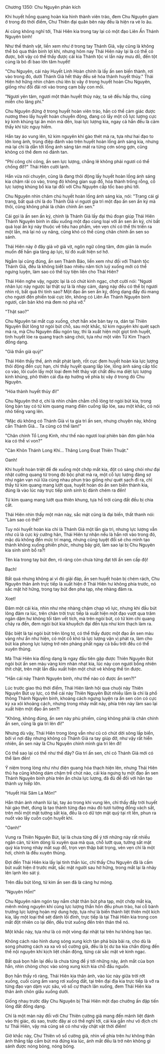 




Chương 1350: Chu Nguyên phản kích


Khi huyết hồng quang hoàn kia hình thành viên tráo, đem Chu Nguyên giam ở trong đó thời điểm, Chư Thiên đại quân bên này đều là hiện ra vẻ lo âu.

Ai cũng không nghĩ tới, Thái Hiên kia trong tay lại có một đạo Liên Ấn Thánh Nguyên binh!

Như thế thánh vật, liền xem như ở trong tay Thánh Giả, vậy cũng là không thể bỏ qua thần binh lợi khí, nhưng hôm nay Thái Hiên này lại là có thể có được, bởi vậy có thể thấy được cái kia Thánh tộc vì lần này mưu đồ, đến tột cùng là bỏ đi bao lớn tâm huyết!

"Chu Nguyên, cái này Huyết Linh Hoàn chính là lấy ấn sen biến thành, rơi vào trong đó, dưới Thánh Giả hết thảy đều sẽ hóa thành huyết thủy." Thái Hiên hờ hững nhìn chăm chú lên bị vây ở trong huyết hoàn Chu Nguyên, giống như đối đãi rơi vào trong cạm bẫy con mồi.

"Ngươi yên tâm, ngươi một thân huyết thủy này, ta sẽ đều hấp thu, cũng miễn cho lãng phí."

Chu Nguyên đứng ở trong huyết hoàn viên tráo, hắn có thể cảm giác được nương theo lấy huyết hoàn chuyển động, đang có lấy một cỗ lực lượng cực kỳ kinh khủng tại ăn mòn mà đến, loại lực lượng kia, ngay cả hắn đều là cảm thấy khí tức nguy hiểm.

Hắn tay áo vung lên, tử kim nguyên khí gào thét mà ra, tựa như hai đạo to lớn long ảnh, trùng điệp đánh vào trên huyết hoàn lồng ánh sáng kia, nhưng mà lại chỉ là dẫn tới lồng ánh sáng tản mát ra từng cơn sóng gợn, cũng không có thể đem nó đánh tan.

"Phí công chi công, ấn sen lực lượng, chẳng lẽ không phải ngươi có thể chống đỡ?" Thái Hiên cười lạnh.

Hắn vừa nói chuyện, cũng là đang thôi động lấy huyết hoàn lồng ánh sáng kia chậm rãi co vào, trong đó không gian sụp đổ, hóa thành trống rỗng, cỗ lực lượng khủng bố kia tại đối với Chu Nguyên cấp tốc bao phủ tới.

Chu Nguyên nhìn chăm chú huyết hoàn lồng ánh sáng kia, nói: "Trang cái gì trang, bất quá chỉ là do Thánh Giả vì ngươi gia trì một đạo ấn sen ấn ký mà thôi, cũng không phải là chân chính ấn sen."

Cái gọi là ấn sen ấn ký, chính là Thánh Giả lấy đại thủ đoạn giúp Thái Hiên Thánh Nguyên binh in dấu xuống một đạo cùng loại với ấn sen ấn ký, chỉ bất quá loại ấn ký này thuộc về tiêu hao phẩm, vẻn vẹn chỉ có thể thi triển ra một lần, mà lại nó uy năng, cũng khó có thể cùng chân chính ấn sen so sánh.

Thái Hiên này ở đây giả vờ giả vịt, ngôn ngữ công tâm, đơn giản là muốn muốn để hắn gia tăng áp lực, từ đó xuất hiện sơ hở.

Ngẫm lại cũng đúng, ấn sen Thánh Bảo, liền xem như đối với Thánh tộc Thánh Giả, đều là không biết bao nhiêu năm tích luỹ xuống mới có thể ngưng luyện, làm sao có thể tùy tiện liền cho Thái Hiên?

Thái Hiên nghe vậy, ngược lại là có chút kinh ngạc, chợt cười nói: "Ngươi nhãn lực này ngược lại thật sự là là nhạy cảm, dạng này đều có thể bị ngươi nhìn rõ, bất quá thì tính sao? Một đạo ấn sen ấn ký, đồng dạng đầy đủ mang cho ngươi đến phiền toái cực lớn, không có Liên Ấn Thánh Nguyên binh ngươi, căn bản khó mà đem nó phá vỡ."

"Thật sao?"

Chu Nguyên tai mắt cụp xuống, chợt hắn xòe bàn tay ra, dán tại Thiên Nguyên Bút lông tơ ngòi bút chỗ, sau một khắc, tử kim nguyên khí quét sạch mà ra, mà Chu Nguyên đầu ngón tay, thì là xuất hiện một giọt tinh huyết, tinh huyết lóe ra quang trạch sáng chói, tựa như một viên Tử Kim Thạch đồng dạng.

"Giả thần giả quỷ!"

Thái Hiên thấy thế, ánh mắt phát lạnh, rốt cục đem huyết hoàn kia lực lượng thôi động đến cực hạn, chỉ thấy huyết quang lấp lóe, lồng ánh sáng cấp tốc co vào, lôi cuốn lấy một loại đem hết thảy vật chất đều ma diệt lực lượng kinh khủng, phô thiên cái địa ép hướng về phía bị vây ở trong đó Chu Nguyên.

"Hóa thành huyết thủy đi!"

Chu Nguyên thờ ơ, chỉ là nhìn chằm chằm chỗ lông tơ ngòi bút kia, trong lòng bàn tay có tử kim quang mang điên cuồng lấp lóe, sau một khắc, có nói nhỏ tiếng vang lên.

"Mặc dù không có Thánh Giả vì ta gia trì ấn sen, nhưng chuyện này, không cần Thánh Giả... Ta cũng có thể làm!"

"Chân chính Tổ Long Kinh, như thế nào ngươi loại phiên bản đơn giản hóa kia có thể ví von?"

"Càn Khôn Thánh Long Khí... Thăng Long Đoạt Thiên Thuật."

Oanh!

Khi huyết hoàn triệt để đè xuống một chớp mắt kia, đột có sáng chói như đại nhật cường quang từ trong đó bộc phát mà ra, một cỗ lực lượng đáng sợ như ngàn vạn núi lửa cùng nhau phun trào giống như quét sạch đi ra, chỉ thấy tử kim quang mang lướt qua, huyết hoàn do ấn sen biến thành kia, đúng là vào lúc này trực tiếp sinh sinh bị đánh chém ra đến!

Tử kim quang mang lướt qua thiên khung, tựa hồ trời cùng đất đều bị chia cắt.

Thái Hiên nhìn thấy một màn này, sắc mặt cũng là đại biến, thất thanh nói: "Làm sao có thể!"

Tuy nói huyết hoàn kia chỉ là Thánh Giả một lần gia trì, nhưng lực lượng vẫn như cũ là cực kỳ cường hãn, Thái Hiên tự nhận nếu là hắn rơi vào trong đó, mặc dù không đến mức trí mạng, nhưng cũng tuyệt đối sẽ cho mình tạo thành không xuống phiền phức, nhưng bây giờ, làm sao lại bị Chu Nguyên kia sinh sinh bổ ra?!

Tên kia trong tay bút đen, rõ ràng còn chưa từng đạt tới ấn sen cấp độ!

Bạch!

Bất quá nhưng không ai vì đó giải đáp, ấn sen huyết hoàn bị chém rách, Chu Nguyên thân ảnh trực tiếp là xuất hiện ở Thái Hiên hư không phía trước, nó sắc mặt hờ hững, trong tay bút đen pha tạp, nhẹ nhàng đâm ra.

Xoẹt!

Đâm một cái kia, nhìn như nhẹ nhàng chậm chạp vô lực, nhưng khi đầu bút lông đâm ra lúc, trên chân trời trực tiếp là xuất hiện một đạo vượt qua trăm ngàn dặm hư không tối tăm vết tích, mà trên ngòi bút, có tử kim chi quang chảy ra đến, đem ngòi bút kia khuyếch đại đến tựa như kim thạch làm ra.

Đặc biệt là tại ngòi bút trên lông tơ, có thể thấy được một đạo ấn sen màu vàng như ẩn như hiện, có một cỗ khó tả lực lượng vận vị phát ra, làm cho bút kia phong lực lượng trở nên phảng phất ngay cả bầu trời đều có thể xuyên thủng.

Mà Thái Hiên kia đồng dạng là ngay đầu tiên gặp được Thiên Nguyên Bút ngòi bút ấn sen màu vàng kim nhàn nhạt kia, lúc này con ngươi bỗng nhiên thít chặt, trên mặt lần đầu xuất hiện một chút vẻ không thể tin được.

"Hắn cái này Thánh Nguyên binh, như thế nào có được ấn sen?!"

Lúc trước giao thủ thời điểm, Thái Hiên lãnh hội qua chuôi này Thiên Nguyên Bút uy lực, có thể cái này Thiên Nguyên Bút nhiều lắm là chỉ là phổ thông Thánh Nguyên binh, khoảng cách ngưng luyện ra ấn sen còn có cực kỳ xa xôi khoảng cách, nhưng trong nháy mắt này, phía trên này làm sao lại xuất hiện một đạo ấn sen?!

"Không, không đúng, ấn sen này phù phiếm, cũng không phải là chân chính ấn sen, cũng là gia trì lên đi!"

Nhưng dù vậy, Thái Hiên trong lòng vẫn như cũ có chút dời sông lấp biển, bởi vì nơi đây nhưng không có Thánh Giả ra tay giúp đỡ, như vậy rất hiển nhiên, ấn sen này là Chu Nguyên chính mình gia trì lên đi!

Có thể sao lại có thể như thế đây? Gia trì ấn sen, chỉ có Thánh Giả mới có thể làm đến!

Ý niệm trong lòng như như điện quang hỏa thạch hiện lên, nhưng Thái Hiên thủ hạ cũng không dám chậm trễ chút nào, cái kia ngưng tụ một đạo ấn sen Thánh Nguyên binh phía trên ẩn chứa lực lượng, đã đủ để đối với hắn tạo thành uy hiếp lớn.

"Huyết Hải Sâm La Môn!"

Hắn thân ảnh nhanh lùi lại, tay áo trong khi vung lên, chỉ thấy đầy trời huyết hải gào thét, đúng là tạo thành từng đạo màu đỏ tươi tường đồng vách sắt, trên mỗi một mặt tường sắt kia, đều là có dữ tợn mặt quỷ tại rít lên, phun ra nuốt vào lấy cuồn cuộn huyết khí.

"Oanh!"

Vung ra Thiên Nguyên Bút, lại là chưa từng để ý tới những này rất nhiều ngăn cản, tử kim dòng lũ xuyên qua mà qua, chỗ lướt qua, tường sắt mặt quỷ kia trong nháy mắt sụp đổ, trọn vẹn thập bát trọng, vẻn vẹn chỉ là một hơi, chính là đều xuyên thủng.

Đợi đến Thái Hiên kia lấy lại tinh thần lúc, chỉ thấy Chu Nguyên đã là cầm bút xuất hiện ở trước mắt, sắc mặt người sau hờ hững, trong mắt lại là nhảy lên lạnh lẽo sát ý.

Trên đầu bút lông, tử kim ấn sen đã là càng hư mỏng.

"Nguyên Hồn!"

Chu Nguyên năm ngón tay nắm chặt thân bút pha tạp, một chớp mắt kia, mênh mông nguyên khí cùng lực lượng thần hồn đều phun trào, hai cỗ bành trướng lực lượng hoàn mỹ dung hợp, tựa như là biến thành liệt thiên một kích kia, lấy một loại thế sét đánh lôi đình, trực tiếp là tại Thái Hiên kia trong con mắt đột nhiên co lại đến, đều trút xuống đến trên thân thể nó.

Một khắc này, tựa như là có một vòng đại nhật tại trên hư không bạo tạc.

Không cách nào hình dung sóng xung kích tàn phá bừa bãi ra, cho dù là song phương cách xa xa vô số cường giả, đều là bị dư ba kia chấn động đến thể nội nguyên khí kịch liệt chấn động, từng cái sắc mặt vẻ kinh ngạc.

Bất quá bọn hắn lại đều là chưa từng để ý tới những này, ánh mắt của bọn hắn, nhìn chòng chọc vào sóng xung kích kia chỗ đầu nguồn.

Bọn hắn thấy rõ ràng, Thái Hiên kia thân ảnh, vào lúc này giữa trời rớt xuống, cuối cùng ầm vang rơi xuống đất, tại trên đại địa kia trực tiếp là vỡ ra từng đạo vạn dặm vực sâu, vô số cự thạch lăn xuống, đem Thái Hiên kia thân ảnh chôn giấu xuống dưới.

Giống nhau trước đây Chu Nguyên bị Thái Hiên một đạo chưởng ấn đập tiến lòng đất đồng dạng.

Chỉ là một màn này đối với Chư Thiên cường giả mang đến mãnh liệt đánh vào thị giác, dù sao, trước đây ai có thể nghĩ tới, cái kia gần như vô địch chi tư Thái Hiên, vậy mà cũng sẽ có như vậy chật vật thời điểm!

Giờ khắc này, Chư Thiên vô số cường giả, nhìn về phía trên hư không thân ảnh thẳng tắp cầm bút mà đứng kia lúc, ánh mắt đều là trở nên không gì sánh được nóng bỏng, nóng bỏng.




